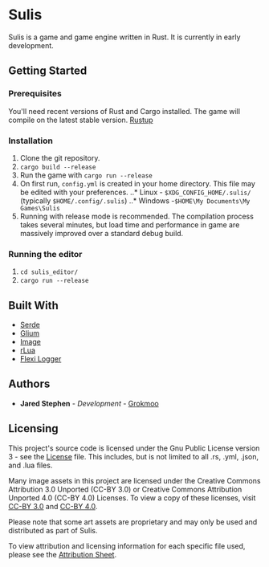 # Sulis
Sulis is a game and game engine written in Rust.  It is currently in early development.

## Getting Started

### Prerequisites
You'll need recent versions of Rust and Cargo installed.  The game will compile on the latest stable version.  [Rustup](https://www.rustup.rs/)

### Installation

1. Clone the git repository.
1. `cargo build --release`
1. Run the game with `cargo run --release`
1. On first run, `config.yml` is created in your home directory.  This file may be edited with your preferences.
..* Linux - `$XDG_CONFIG_HOME/.sulis/` (typically `$HOME/.config/.sulis`) 
..* Windows -`$HOME\My Documents\My Games\Sulis`
1. Running with release mode is recommended.  The compilation process takes several minutes, but load time and performance in game are massively improved over a standard debug build.

### Running the editor

1. `cd sulis_editor/`
1. `cargo run --release`

## Built With
* [Serde](https://serde.rs/)
* [Glium](https://github.com/glium/glium)
* [Image](https://github.com/PistonDevelopers/image)
* [rLua](https://github.com/chucklefish/rlua)
* [Flexi Logger](https://github.com/emabee/flexi_logger)

## Authors
* **Jared Stephen** - *Development* - [Grokmoo](https://github.com/Grokmoo)

## Licensing

This project's source code is licensed under the Gnu Public License version 3 - see the [License](docs/GPLv3-LICENSE) file.  This includes, but is not limited to all .rs, .yml, .json, and .lua files.

Many image assets in this project are licensed under the Creative Commons Attribution 3.0 Unported (CC-BY 3.0) or Creative Commons Attribution Unported 4.0 (CC-BY 4.0) Licenses.  To view a copy of these licenses, visit [CC-BY 3.0](http://creativecommons.org/licenses/by/3.0) and [CC-BY 4.0](http://creativecommons.org/licenses/by/4.0).

Please note that some art assets are proprietary and may only be used and distributed as part of Sulis.

To view attribution and licensing information for each specific file used, please see the [Attribution Sheet](docs/attribution.csv).
